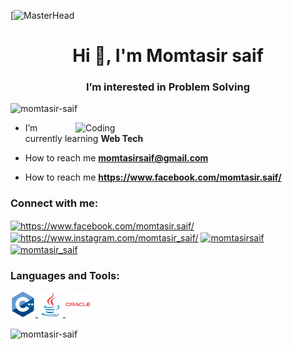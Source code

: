 [![MasterHead](https://1.bp.blogspot.com/-7A4WynwLsMw/XbBpCXG8fHI/AAAAAAAAMt4/uOa1bpLskYgrwGbllhSu2SDj_Mig8SXJQCLcBGAsYHQ/s1600/2000_600px.gif)
<h1 align="center">Hi 👋, I'm Momtasir saif</h1>
<h3 align="center">I’m interested in Problem Solving</h3>

<p align="left"> <img src="https://komarev.com/ghpvc/?username=momtasir-saif&label=Profile%20views&color=0e75b6&style=flat" alt="momtasir-saif" /> </p>
<img align="right" alt="Coding" width="400" src="https://cdn.dribbble.com/users/1162077/screenshots/3848914/programmer.gif">


-  I’m currently learning **Web Tech**

-  How to reach me **momtasirsaif@gmail.com**
-  How to reach me **https://www.facebook.com/momtasir.saif/**

<h3 align="left">Connect with me:</h3>
<p align="left">
<a href="https://fb.com/https://www.facebook.com/momtasir.saif/" target="blank"><img align="center" src="https://raw.githubusercontent.com/rahuldkjain/github-profile-readme-generator/master/src/images/icons/Social/facebook.svg" alt="https://www.facebook.com/momtasir.saif/" height="30" width="40" /></a>
<a href="https://instagram.com/https://www.instagram.com/momtasir_saif/" target="blank"><img align="center" src="https://raw.githubusercontent.com/rahuldkjain/github-profile-readme-generator/master/src/images/icons/Social/instagram.svg" alt="https://www.instagram.com/momtasir_saif/" height="30" width="40" /></a>
<a href="https://www.codechef.com/users/momtasirsaif" target="blank"><img align="center" src="https://cdn.jsdelivr.net/npm/simple-icons@3.1.0/icons/codechef.svg" alt="momtasirsaif" height="30" width="40" /></a>
<a href="https://codeforces.com/profile/momtasir_saif" target="blank"><img align="center" src="https://raw.githubusercontent.com/rahuldkjain/github-profile-readme-generator/master/src/images/icons/Social/codeforces.svg" alt="momtasir_saif" height="30" width="40" /></a>
</p>

<h3 align="left">Languages and Tools:</h3>
<p align="left"> <a href="https://www.w3schools.com/cpp/" target="_blank" rel="noreferrer"> <img src="https://raw.githubusercontent.com/devicons/devicon/master/icons/cplusplus/cplusplus-original.svg" alt="cplusplus" width="40" height="40"/> </a> <a href="https://www.java.com" target="_blank" rel="noreferrer"> <img src="https://raw.githubusercontent.com/devicons/devicon/master/icons/java/java-original.svg" alt="java" width="40" height="40"/> </a> <a href="https://www.oracle.com/" target="_blank" rel="noreferrer"> <img src="https://raw.githubusercontent.com/devicons/devicon/master/icons/oracle/oracle-original.svg" alt="oracle" width="40" height="40"/> </a> </p>

<p><img align="center" src="https://github-readme-stats.vercel.app/api/top-langs?username=momtasir-saif&show_icons=true&locale=en&layout=compact" alt="momtasir-saif" /></p>
